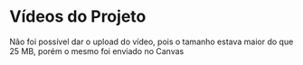 # Vídeos do Projeto
Não foi possível dar o upload do vídeo, pois o tamanho estava maior do que 25 MB, porém o mesmo foi enviado no Canvas
